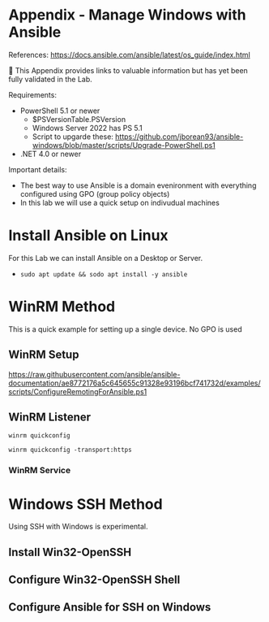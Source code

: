 # Appendix - Manage Windows with Ansible
References: https://docs.ansible.com/ansible/latest/os_guide/index.html

:seedling: This Appendix provides links to valuable information but has yet been fully validated in the Lab.

Requirements:
- PowerShell 5.1 or newer
  - $PSVersionTable.PSVersion
  - Windows Server 2022 has PS 5.1
  - Script to upgarde these: https://github.com/jborean93/ansible-windows/blob/master/scripts/Upgrade-PowerShell.ps1
- .NET 4.0 or newer

Important details:
- The best way to use Ansible is a domain evenironment with everything configured using GPO (group policy objects)
- In this lab we will use a quick setup on indivudual machines

# Install Ansible on Linux
For this Lab we can install Ansible on a Desktop or Server.
- `sudo apt update && sodo apt install -y ansible`

# WinRM Method
This is a quick example for setting up a single device. No GPO is used

## WinRM Setup
https://raw.githubusercontent.com/ansible/ansible-documentation/ae8772176a5c645655c91328e93196bcf741732d/examples/scripts/ConfigureRemotingForAnsible.ps1

## WinRM Listener
`winrm quickconfig`

`winrm quickconfig -transport:https`

### WinRM Service

# Windows SSH Method
Using SSH with Windows is experimental.

## Install Win32-OpenSSH

## Configure Win32-OpenSSH Shell

## Configure Ansible for SSH on Windows
